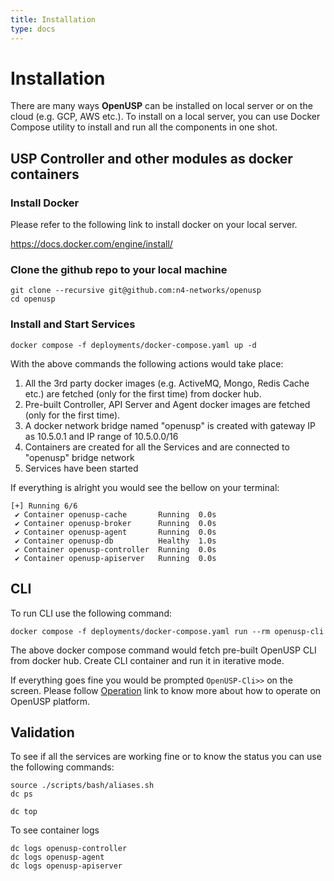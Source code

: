 ```yaml
---
title: Installation
type: docs
---
```


# Installation 

There are many ways **OpenUSP** can be installed on local server or on the cloud (e.g. GCP, AWS etc.). To install on a local server, you can use Docker Compose utility to install and run all the components in one shot.

## USP Controller and other modules as docker containers

### Install Docker
Please refer to the following link to install docker on your local server.

https://docs.docker.com/engine/install/

### Clone the github repo to your local machine
```
git clone --recursive git@github.com:n4-networks/openusp
cd openusp

```
### Install and Start Services

```
docker compose -f deployments/docker-compose.yaml up -d

```
With the above commands the following actions would take place:

1. All the 3rd party docker images (e.g. ActiveMQ, Mongo, Redis Cache etc.) are fetched (only for the first time) from docker hub.
2. Pre-built Controller, API Server and  Agent docker images are fetched (only for the first time).
3. A docker network bridge named "openusp" is created with gateway IP as 10.5.0.1 and IP range of 10.5.0.0/16
4. Containers are created for all the Services and are connected to "openusp" bridge network
5. Services have been started

If everything is alright you would see the bellow on your terminal:

```
[+] Running 6/6
 ✔ Container openusp-cache       Running  0.0s 
 ✔ Container openusp-broker      Running  0.0s 
 ✔ Container openusp-agent       Running  0.0s 
 ✔ Container openusp-db          Healthy  1.0s 
 ✔ Container openusp-controller  Running  0.0s 
 ✔ Container openusp-apiserver   Running  0.0s
```

## CLI

To run CLI use the following command:

```
docker compose -f deployments/docker-compose.yaml run --rm openusp-cli

```
The above docker compose command would fetch pre-built OpenUSP CLI from docker hub. Create CLI container and run it in iterative mode.

If everything goes fine you would be prompted `` OpenUSP-Cli>> `` on the screen. Please follow [Operation](https://docs.openusp.io/docs/operation) link to know more about how to operate on OpenUSP platform.


## Validation

To see if all the services are working fine or to know the status you can use the following commands:

```
source ./scripts/bash/aliases.sh
dc ps

dc top

```
To see container logs

```
dc logs openusp-controller
dc logs openusp-agent
dc logs openusp-apiserver

```

